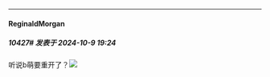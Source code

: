 ﻿
*****

####  ReginaldMorgan  
##### 10427#       发表于 2024-10-9 19:24

听说b萌要重开了？<img src="https://static.saraba1st.com/image/smiley/face2017/177.png" referrerpolicy="no-referrer">

